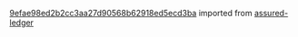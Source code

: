 [9efae98ed2b2cc3aa27d90568b62918ed5ecd3ba](https://github.com/insolar/assured-ledger/commit/9efae98ed2b2cc3aa27d90568b62918ed5ecd3ba) imported from [assured-ledger](https://github.com/insolar/assured-ledger)
